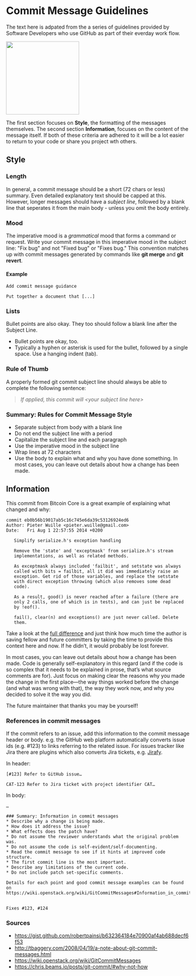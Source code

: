 # Commit Message Guidelines

The text here is adpated from the a series of guidelines provided by Software Developers who use GitHub as part of their everday work flow. 

<img src="https://imgs.xkcd.com/comics/git_commit_2x.png" height="200">

The first section focuses on **Style**, the formatting of the messages themselves. The second section **Information**, focuses on the content of the message itself. 
If both of these criteria are adhered to it will be a lot easier to return to your code or share you project wth others.

## Style
### Length

In general, a commit message should be a short (72 chars or less) summary. Even detailed explanatory text should be capped at this. 
However, longer messages should have a *subject line*, followed by a blank line that seperates it from the main body - unless you omit the body entirely.

### Mood
The imperative mood is a *grammatical* mood that forms a command or request.
Write your commit message in this imperative mood in the subject line: "Fix bug" and not "Fixed bug" or "Fixes bug." 
This convention matches up with commit messages generated by commands like **git merge** and **git revert**.

#### Example
```
Add commit message guidance

Put together a document that [...]
```

### Lists
Bullet points are also okay. They too should follow a blank line after the Subject Line.
- Bullet points are okay, too.
- Typically a hyphen or asterisk is used for the bullet, followed by a
  single space. Use a hanging indent (tab).
  
### Rule of Thumb
A properly formed git commit subject line should always be able to complete the following sentence:
> *If applied, this commit will \<your subject line here\>*

### Summary: Rules for Commit Message Style
* Separate subject from body with a blank line
* Do not end the subject line with a period
* Capitalize the subject line and each paragraph
* Use the imperative mood in the subject line
* Wrap lines at 72 characters
* Use the body to explain what and why you have done something. In most cases, you can leave out details about how a change has been made.

## Information

This commit from Bitcoin Core is a great example of explaining what changed and why:
```
commit eb0b56b19017ab5c16c745e6da39c53126924ed6
Author: Pieter Wuille <pieter.wuille@gmail.com>
Date:   Fri Aug 1 22:57:55 2014 +0200

   Simplify serialize.h's exception handling

   Remove the 'state' and 'exceptmask' from serialize.h's stream
   implementations, as well as related methods.

   As exceptmask always included 'failbit', and setstate was always
   called with bits = failbit, all it did was immediately raise an
   exception. Get rid of those variables, and replace the setstate
   with direct exception throwing (which also removes some dead
   code).

   As a result, good() is never reached after a failure (there are
   only 2 calls, one of which is in tests), and can just be replaced
   by !eof().

   fail(), clear(n) and exceptions() are just never called. Delete
   them.
  ```
Take a look at the [full difference](https://github.com/bitcoin/bitcoin/commit/eb0b56b19017ab5c16c745e6da39c53126924ed6) and just think how much time the author is saving fellow and future committers by taking the time to provide this context here and now. If he didn’t, it would probably be lost forever.

In most cases, you can leave out details about how a change has been made. Code is generally self-explanatory in this regard (and if the code is so complex that it needs to be explained in prose, that’s what source comments are for). Just focus on making clear the reasons why you made the change in the first place—the way things worked before the change (and what was wrong with that), the way they work now, and why you decided to solve it the way you did.

The future maintainer that thanks you may be yourself!

### References in commit messages
If the commit refers to an issue, add this information to the commit message header or body. e.g. the GitHub web platform automatically converts issue ids (e.g. #123) to links referring to the related issue. For issues tracker like Jira there are plugins which also converts Jira tickets, e.g. [Jirafy](https://chrome.google.com/webstore/detail/jirafy/npldkpkhkmpnfhpmeoahhakbgcldplbj).

In header:
```
[#123] Refer to GitHub issue…
```
```
CAT-123 Refer to Jira ticket with project identifier CAT…
```
In body:
```
…

### Summary: Information in commit messages
* Describe why a change is being made.
* How does it address the issue?
* What effects does the patch have?
* Do not assume the reviewer understands what the original problem was.
* Do not assume the code is self-evident/self-documenting.
* Read the commit message to see if it hints at improved code structure.
* The first commit line is the most important.
* Describe any limitations of the current code.
* Do not include patch set-specific comments.

Details for each point and good commit message examples can be found on https://wiki.openstack.org/wiki/GitCommitMessages#Information_in_commit_messages


Fixes #123, #124
```

### Sources
* https://gist.github.com/robertpainsi/b632364184e70900af4ab688decf6f53
* http://tbaggery.com/2008/04/19/a-note-about-git-commit-messages.html
* https://wiki.openstack.org/wiki/GitCommitMessages
* https://chris.beams.io/posts/git-commit/#why-not-how

